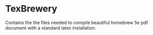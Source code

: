 # TexBrewery
Contains the the files needed to compile beautiful homebrew 5e pdf document with a standard latex installation.
